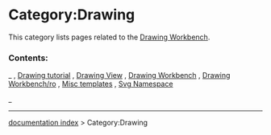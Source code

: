 # Category:Drawing
This category lists pages related to the [Drawing Workbench](Drawing_Workbench.md).

### Contents:

_ , [Drawing tutorial](Drawing_tutorial.md) , [Drawing View](Drawing_View.md) , [Drawing Workbench](Drawing_Workbench.md) , [Drawing Workbench/ro](Drawing_Workbench/ro.md) , [Misc templates](Misc_templates.md) , [Svg Namespace](Svg_Namespace.md)

_

---
[documentation index](../README.md) > Category:Drawing

